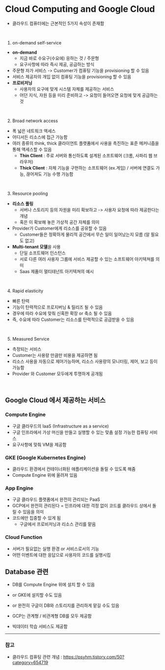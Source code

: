 # Cloud Computing and Google Cloud
- 클라우드 컴퓨터에는 근본적인 5가지 속성이 존재함

<br/>

1) on-demand self-service
- **on-demand** 
  - 지금 바로 수요구(수요에) 응하는 것 / 주문형
  - 요구사항에 따라 즉시 제공, 공급하는 방식
- 주문형 자가 서비스 -> Customer가 컴퓨팅 기능을 provisioning 할 수 있음
- 서비스 제공자의 개입 없이 컴퓨팅 기능을 provisioning 할 수 있음
- **프로비저닝**
  - 사용자의 요구에 맞게 시스템 자체를 제공하는 서비스
  - 어던 지식, 자원 등을 미리 준비하고 -> 요청이 들어오면 요청에 맞게 공급하는 것

<br/>

2) Broad network access
- 폭 넓은 네트워크 액세스
- 어디서든 리소스에 접근 가능함
- 여러 종류의 think, thick 클라이언트 플랫폼에서 사용을 촉진하는 표준 메커니즘을 통해 액세스할 수 있음
  - **Thin Client** : 주로 서버와 통신하도록 설계된 소프트웨어 (크롬, 사파리 웹 브라우저)
  - **Thick Client** : 자체 기능을 구현하는 소프트웨어 (ex.게임) / 서버에 연결도 가능, 끊어져도 기능 수행 가능함

<br/>

3) Resource pooling
- **리소스 풀링**
  - 서버나 스토리지 등의 자원을 미리 확보하고 -> 사용자 요청에 따라 제공한다는 개념
  - 혹은 이 확보해 놓은 가상적 공간 자체를 의미
- Provider가 Customer에게 리소스를 공유할 수 있음
  - Customer들은 정확하게 물리적 공간에서 무슨 일이 일어났는지 모름 (알 필요도 없고)
- **Multi-tenant 모델**을 사용
  - 단일 소프트웨어 인스턴스
  - 서로 다른 여러 사용자 그룹에 서비스 제공할 수 있는 소프트웨어 아키텍쳐를 의미
  - Saas 제품이 멀티테넌트 아키텍쳐의 예시

<br/>

4) Rapid elasticity
- 빠른 탄력
- 기능이 탄력적으로 프로지버닝 & 릴리즈 될 수 있음
- 경우에 따라 수요에 맞춰 신혹한 확장 or 축소 될 수 있음
- 즉, 수요에 따라 Customer는 리소스를 탄력적으로 공급받을 수 있음

<br/>

5) Measured Service
- 측정되는 서비스
- Customer는 사용량 만큼만 비용을 제공하면 됨
- 리소스 사용을 자동으로 제어가능하며, 리소스 사용량의 모니터링, 제어, 보고 등이 가능함
- Provider 와 Customer 모두에게 투명하게 공개됨


<br/>

## Google Cloud 에서 제공하는 서비스

### Compute Engine
- 구글 클라우드의 IaaS (Infrastructure as a service)
- 구글 인프라에서 가상 머신을 만들고 실행할 수 있는 맞춤 설정 가능한 컴퓨팅 서비스
- 요구사항에 맞춰 VM을 제공함

### GKE (Google Kubernetes Engine)
- 클라우드 환경에서 컨테이너화된 애플리케이션을 돌릴 수 있도록 해줌
- Compute Engine 위에 올려져 있음

### App Engine
- 구글 클라우드 플랫폼에서 완전히 관리되는 PaaS
- GCP에서 완전히 관리된다 = 인프라에 대한 걱정 없이 코드를 클라우드 상에서 돌릴 수 있음을 의미
- 코드에만 집중할 수 있게 됨
  - 구글에서 프로비저닝과 리소스 관리를 맡음

### Cloud Function
- 서버가 필요없는 실행 환경 or 서비스로서의 기능
- 어떤 이벤트에 대한 응답으로 사용자의 코드를 실행시킴


## Database 관련
- DB를 Compute Engine 위에 설치 할 수 있음
- or GKE에 설치할 수도 있음
- or 완전히 구글이 DB와 스토리지를 관리하게 맡길 수도 있음

- GCP는 관계형 / 비관계형 DB를 모두 제공함
- 빅데이터 학습 서비스도 제공함

<hr/>

### 참고
- 클라우드 컴퓨팅 관련 개념 : https://psyhm.tistory.com/50?category=654719
